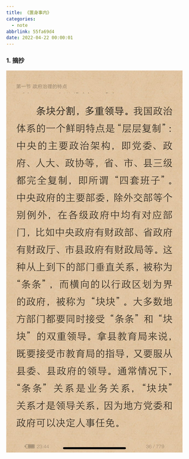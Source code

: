 ```yaml
---
title: 《置身事内》
categories:
  - note
abbrlink: 55fa69d4
date: 2022-04-22 00:00:01
---
```


### 1.  摘抄

![1](2022-04-22置身事内/1.jpg)

